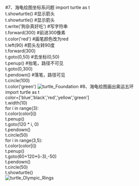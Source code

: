 #7、海龟绘图坐标系问题
import  turtle as t  
t.showturtle()  #显示箭头  
t.showturtle()  #显示箭头  
t.write('狗杂真好吃')    #写字符串  
t.forward(300)  #前进300像素      
t.color('red')  #画笔颜色改为red  
t.left(90)  #箭头左转90度  
t.forward(300)  
t.goto(0,50)    #去坐标(0,50)  
t.penup()   #抬笔，路径不可见  
t.goto(0,300)  
t.pendown() #落笔，路径可见  
t.circle(100)  
t.color('green')
![turtle_Foundation](https://github.com/fanqiangdatui/image/blob/master/Snipaste_2019-10-28_19-56-41.png)
#8、海龟绘图画出奥运五环       
import turtle as t  
color=['blue','black','red','yellow','green']  
t.width(10)  
for i in range(3):  
    t.color(color[i])  
    t.penup()  
    t.goto(120 * i, 0)  
    t.pendown()  
    t.circle(50)  
for i in range(3,5):  
    t.color(color[i])  
    t.penup()  
    t.goto(60+120*(i-3),-50)  
    t.pendown()  
    t.circle(50)  
    t.showturtle()  
![turtle_Olympic_Rings](https://github.com/fanqiangdatui/image/blob/master/Snipaste_2019-10-28_20-31-33.png)




